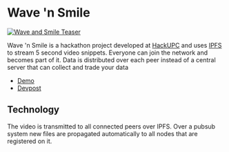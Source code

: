 # Wave 'n Smile

[![Wave and Smile Teaser](./preview.gif)](https://cloud-player.io)

Wave 'n Smile is a hackathon project developed at [HackUPC](https://hackupc.com/) and uses
[IPFS](http://ipfs.io) to stream 5 second video snippets. 
Everyone can join the network and becomes part of it. 
Data is distributed over each peer instead of a central server that can collect and trade your data

- [Demo](https://ipfs.io/ipfs/QmVVBmu58AZgBmoZHHKTyYaSHh6xskLjR8y2vohjCyNe9e)
- [Devpost](https://devpost.com/software/wave-n-smile)

## Technology
The video is transmitted to all connected peers over IPFS.
Over a pubsub system new files are propagated automatically to all nodes that are registered on it.



